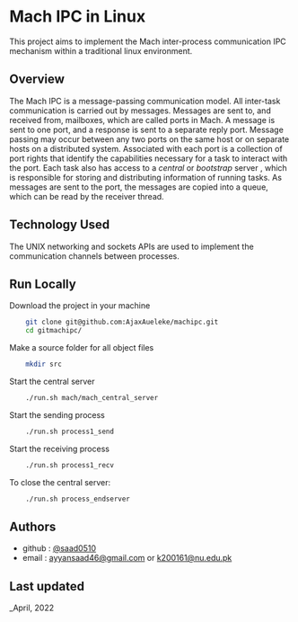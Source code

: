 # Mach IPC in Linux

This project aims to implement the Mach inter-process communication IPC
mechanism within a traditional linux environment.

## Overview

The Mach IPC is a message-passing communication model. All inter-task
communication is carried out by messages. Messages are sent to, and received
from, mailboxes, which are called ports in Mach. A message is sent to one port,
and a response is sent to a separate reply port. Message passing may occur
between any two ports on the same host or on separate hosts on a distributed
system. Associated with each port is a collection of port rights that identify the
capabilities necessary for a task to interact with the port. Each task also has
access to a _central_ or _bootstrap_ server , which is responsible for
storing and distributing information of running tasks.
As messages are sent to the port, the messages are copied into a
queue, which can be read by the receiver thread.


## Technology Used

The UNIX networking and sockets APIs are used to implement the
communication channels between processes.


## Run Locally

Download the project in your machine

```bash
    git clone git@github.com:AjaxAueleke/machipc.git
    cd gitmachipc/
```

Make a source folder for all object files

```bash
	mkdir src
```


Start the central server 

```bash
    ./run.sh mach/mach_central_server
```

Start the sending process

```bash
    ./run.sh process1_send
```

Start the receiving process

```bash
    ./run.sh process1_recv
```

To close the central server:

```bash
    ./run.sh process_endserver
```

## Authors

- github : [@saad0510](https://www.github.com/saad0510)
- email : ayyansaad46@gmail.com or k200161@nu.edu.pk

## Last updated

_April, 2022

